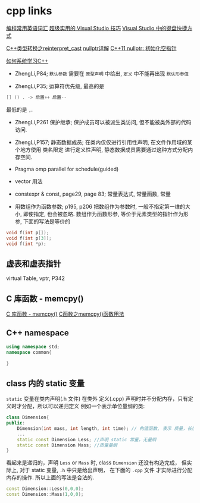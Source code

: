 # cpp links

[编程常用英语词汇](https://www.runoob.com/w3cnote/common-english-terminology-in-programming.html)
[超级实用的 Visual Studio 技巧](https://zhuanlan.zhihu.com/p/260205834)
[Visual Studio 中的键盘快捷方式](https://docs.microsoft.com/zh-cn/visualstudio/ide/default-keyboard-shortcuts-in-visual-studio?view=vs-2022)

[C++类型转换之reinterpret_cast](https://zhuanlan.zhihu.com/p/33040213)
[nullptr详解](https://blog.csdn.net/u010983763/article/details/53667468)
[C++11 nullptr: 初始化空指针](http://c.biancheng.net/view/7887.html)

[如何系统学习C++](https://mp.weixin.qq.com/s/WW_X12bTm94iaCgWBgYtJw)

+ ZhengLi,P84; `默认参数` 需要在 `原型声明` 中给出, `定义` 中不能再出现 `默认形参值`

+ ZhengLi,P35; 运算符优先级, 最高的是

```cpp
[] () . -> 后置++ 后置--
```

最低的是 `,`.

+ ZhengLi,P261 保护继承; 保护成员可以被派生类访问, 但不能被类外部的代码访问.

+ ZhengLi,P157; 静态数据成员; 在类内仅仅进行引用性声明,
在文件作用域的某个地方使用 类名限定 进行定义性声明,
静态数据成员需要通过这种方式分配内存空间.

+ Pragma omp parallel for schedule(guided)

+ vector 用法

+ constexpr & const, page29, page 83; 常量表达式, 常量函数, 常量

+ 用数组作为函数参数; p195, p206
把数组作为参数时, 一般不指定第一维的大小, 即使指定, 也会被忽略.
数组作为函数形参, 等价于元素类型的指针作为形参, 下面的写法是等价的

```cpp
void f(int p[]);
void f(int p[3]);
void f(int *p);
```

## 虚表和虚表指针

virtual Table, vptr, P342

## C 库函数 - memcpy()

[C 库函数 - memcpy()](https://www.runoob.com/cprogramming/c-function-memcpy.html)
[C函数之memcpy()函数用法](https://blog.csdn.net/tigerjibo/article/details/6841531)

## C++ namespace

```cpp
using namespace std;
namespace common{
    
}
```

## class 内的 static 变量

`static` 变量在类内声明(.h 文件)
在类外 定义(.cpp)
声明时并不分配内存，只有定义时才分配，所以可以递归定义
例如一个表示单位量纲的类:

```cpp
class Dimension{
public:
    Dimension(int mass, int length, int time); // 构造函数, 表示 质量，长度，时间的幂次
    ...
    static const Dimension Less; //声明 static 常量，无量纲
    static const Dimension Mass; //质量量纲
}
```

看起来是递归的，声明 `Less` or `Mass` 时, 
class `Dimension` 还没有构造完成，
但实际上, 对于 static 变量, `.h` 中只是给出声明，
在下面的 `.cpp` 文件 才实际进行分配内存的操作.
所以上面的写法是合法的.

```cpp
const Dimension::Less(0,0,0);
const Dimension::Mass(1,0,0);
```

